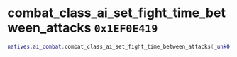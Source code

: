 # combat_class_ai_set_fight_time_between_attacks `0x1EF0E419`

```lua
natives.ai_combat.combat_class_ai_set_fight_time_between_attacks(_unk0 --[[ number ]], _unk1 --[[ number ]])
```